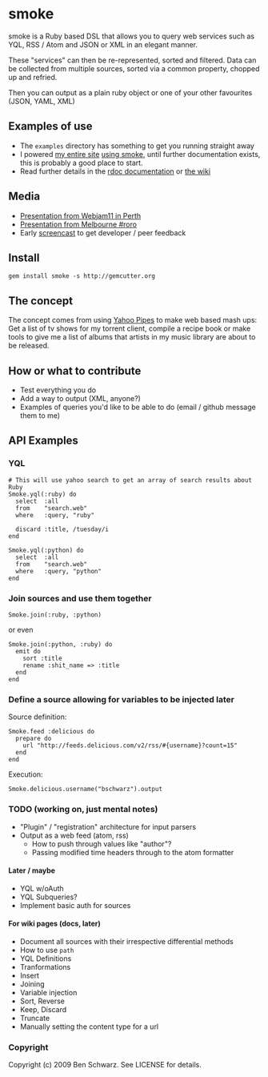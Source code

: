 # smoke

smoke is a Ruby based DSL that allows you to query web services such as YQL, RSS / Atom and JSON or XML in an elegant manner.

These "services" can then be re-represented, sorted and filtered. Data can be collected from multiple sources, sorted via a common property, chopped up and refried. 

Then you can output as a plain ruby object or one of your other favourites (JSON, YAML, XML)

## Examples of use

* The `examples` directory has something to get you running straight away
* I powered [my entire site](http://www.germanforblack.com) [using smoke](http://github.com/benschwarz/benschwarz-site/blob/44de70463c744d821d3ffd2cf940e6d3e415fbdd/lib/stream.rb), until further documentation exists, this is probably a good place to start.
* Read further details in the [rdoc documentation](http://rdoc.info/projects/benschwarz/smoke) or [the wiki](http://wiki.github.com/benschwarz/smoke)

## Media

* [Presentation from Webjam11 in Perth](http://www.slideshare.net/benschwarz/how-to-reinterpret-the-web-in-180-seconds)
* [Presentation from Melbourne #roro](http://www.slideshare.net/benschwarz/smoke-1371124)
* Early [screencast](http://vimeo.com/4272804) to get developer / peer feedback


## Install

    gem install smoke -s http://gemcutter.org

## The concept

The concept comes from using [Yahoo Pipes](http://pipes.yahoo.com) to make web based mash ups: Get a list of tv shows for my torrent client, compile a recipe book or make tools to give me a list of albums that artists in my music library are about to be released.

## How or what to contribute

* Test everything you do
* Add a way to output (XML, anyone?)
* Examples of queries you'd like to be able to do (email / github message them to me)

## API Examples
### YQL
    # This will use yahoo search to get an array of search results about Ruby
    Smoke.yql(:ruby) do
      select  :all
      from    "search.web"
      where   :query, "ruby"
      
      discard :title, /tuesday/i
    end

    Smoke.yql(:python) do
      select  :all
      from    "search.web"
      where   :query, "python"
    end

### Join sources and use them together
    Smoke.join(:ruby, :python)

or even

    Smoke.join(:python, :ruby) do
      emit do
        sort :title
        rename :shit_name => :title
      end
    end
    
### Define a source allowing for variables to be injected later

Source definition:

    Smoke.feed :delicious do
      prepare do
        url "http://feeds.delicious.com/v2/rss/#{username}?count=15"
      end
    end

Execution: 

    Smoke.delicious.username("bschwarz").output


### TODO (working on, just mental notes)
* "Plugin" / "registration" architecture for input parsers
* Output as a web feed (atom, rss)
  * How to push through values like "author"?
  * Passing modified time headers through to the atom formatter


#### Later / maybe
* YQL w/oAuth
* YQL Subqueries?
* Implement basic auth for sources


#### For wiki pages (docs, later)
* Document all sources with their irrespective differential methods
* How to use `path`
* YQL Definitions
* Tranformations
* Insert
* Joining
* Variable injection
* Sort, Reverse
* Keep, Discard
* Truncate
* Manually setting the content type for a url

### Copyright

Copyright (c) 2009 Ben Schwarz. See LICENSE for details.
